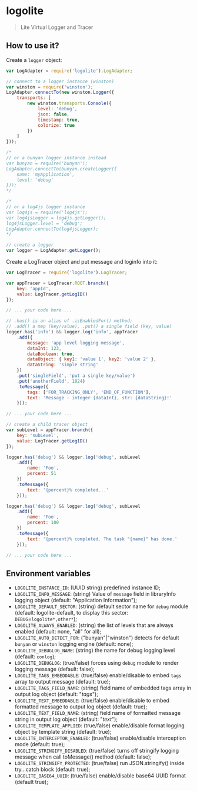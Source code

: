 # logolite

> Lite Virtual Logger and Tracer

## How to use it?

Create a `logger` object:

```javascript
var LogAdapter = require('logolite').LogAdapter;

// connect to a logger instance (winston)
var winston = require('winston');
LogAdapter.connectTo(new winston.Logger({
	transports: [
		new winston.transports.Console({
			level: 'debug',
			json: false,
			timestamp: true,
			colorize: true
		})
	]
}));

/*
// or a bunyan logger instance instead
var bunyan = require('bunyan');
LogAdapter.connectTo(bunyan.createLogger({
	name: 'myApplication',
	level: 'debug'
}));
*/

/*
// or a log4js logger instance
var log4js = require('log4js');
var log4jsLogger = log4js.getLogger();
log4jsLogger.level = 'debug';
LogAdapter.connectTo(log4jsLogger);
*/

// create a logger
var logger = LogAdapter.getLogger();
```

Create a LogTracer object and put message and loginfo into it:

```javascript
var LogTracer = require('logolite').LogTracer;

var appTracer = LogTracer.ROOT.branch({
	key: 'appId',
	value: LogTracer.getLogID()
});

// ... your code here ...

// .has() is an alias of .isEnabledFor() method;
// .add() a map (key/value), .put() a single field (key, value)
logger.has('info') && logger.log('info', appTracer
	.add({
		message: 'app level logging message',
		dataInt: 123,
		dataBoolean: true,
		dataObject: { key1: 'value 1', key2: 'value 2' },
		dataString: 'simple string'
	})
	.put('singleField', 'put a single key/value')
	.put('anotherField', 1024)
	.toMessage({
		tags: ['FOR_TRACKING_ONLY', 'END_OF_FUNCTION'],
		text: 'Message - integer {dataInt}, str: {dataString}!'
	}));

// ... your code here ...

// create a child tracer object
var subLevel = appTracer.branch({
	key: 'subLevel',
	value: LogTracer.getLogID()
});

logger.has('debug') && logger.log('debug', subLevel
	.add({
		name: 'Foo',
		percent: 51
	})
	.toMessage({
		text: '{percent}% completed...'
	}));

logger.has('debug') && logger.log('debug', subLevel
	.add({
		name: 'Foo',
		percent: 100
	})
	.toMessage({
		text: '{percent}% completed. The task "{name}" has done.'
	}));

// ... your code here ...
```

## Environment variables

* `LOGOLITE_INSTANCE_ID`: (UUID string) predefined instance ID;
* `LOGOLITE_INFO_MESSAGE`: (string) Value of `message` field in libraryInfo logging object (default: "Application Information");
* `LOGOLITE_DEFAULT_SECTOR`: (string) default sector name for `debug` module (default: logolite-default, to display this sector: `DEBUG`=`logolite*,other*`);
* `LOGOLITE_ALWAYS_ENABLED`: (string) the list of levels that are always enabled (default: none, "all" for all);
* `LOGOLITE_AUTO_DETECT_FOR`: ("bunyan"|"winston") detects for default `bunyan` or `winston` logging engine (default: none);
* `LOGOLITE_DEBUGLOG_NAME`: (string) the name for debug logging level (default: `conlog`);
* `LOGOLITE_DEBUGLOG`: (true/false) forces using `debug` module to render logging message (default: false);
* `LOGOLITE_TAGS_EMBEDDABLE`: (true/false) enable/disable to embed `tags` array to output message (default: true);
* `LOGOLITE_TAGS_FIELD_NAME`: (string) field name of embedded tags array in output log object (default: "_tags_");
* `LOGOLITE_TEXT_EMBEDDABLE`: (true/false) enable/disable to embed formatted message to output log object (default: true);
* `LOGOLITE_TEXT_FIELD_NAME`: (string) field name of formatted message string in output log object (default: "_text_");
* `LOGOLITE_TEMPLATE_APPLIED`: (true/false) enable/disable format logging object by template string (default: true);
* `LOGOLITE_INTERCEPTOR_ENABLED`: (true/false) enable/disable interception mode (default: true);
* `LOGOLITE_STRINGIFY_DISABLED`: (true/false) turns off stringify logging message when call toMessage() method (default: false);
* `LOGOLITE_STRINGIFY_PROTECTED`: (true/false) run JSON.stringify() inside try...catch block (default: true);
* `LOGOLITE_BASE64_UUID`: (true/false) enable/disable base64 UUID format (default true);
